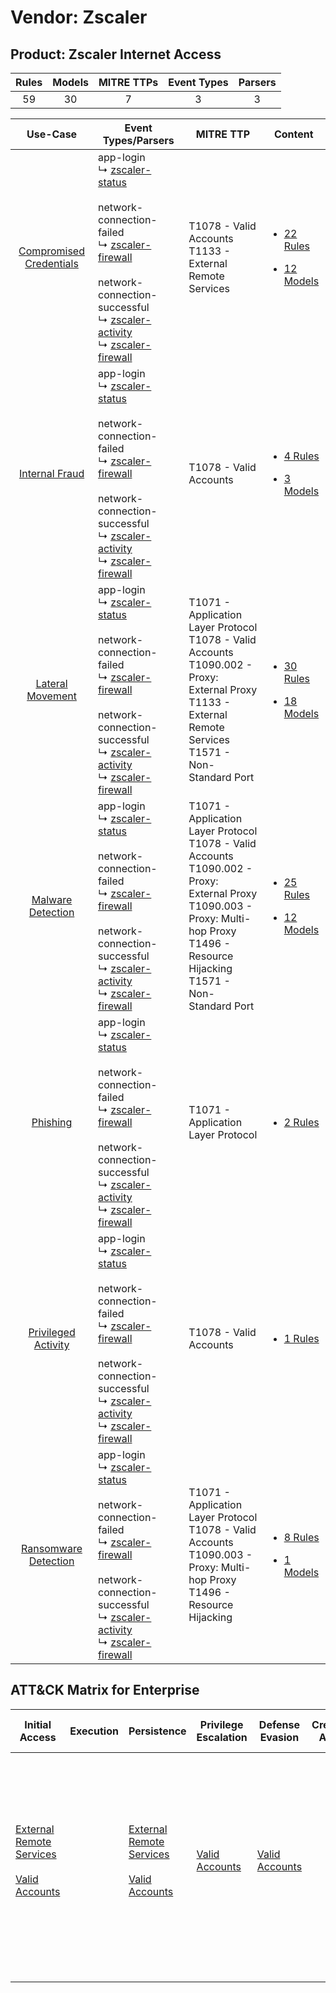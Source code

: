 Vendor: Zscaler
===============
Product: Zscaler Internet Access
--------------------------------
| Rules | Models | MITRE TTPs | Event Types | Parsers |
|:-----:|:------:|:----------:|:-----------:|:-------:|
|  59   |   30   |     7      |      3      |    3    |

|                                  Use-Case                                  | Event Types/Parsers                                                                                                                                                                                                                                                                                                                                                | MITRE TTP                                                                                                                                                                                              | Content                                                                                                                              |
|:--------------------------------------------------------------------------:| ------------------------------------------------------------------------------------------------------------------------------------------------------------------------------------------------------------------------------------------------------------------------------------------------------------------------------------------------------------------ | ------------------------------------------------------------------------------------------------------------------------------------------------------------------------------------------------------ | ------------------------------------------------------------------------------------------------------------------------------------ |
| [Compromised Credentials](../../../UseCases/uc_compromised_credentials.md) |  app-login<br> ↳ [zscaler-status](Parsers/parserContent_zscaler-status.md)<br><br> network-connection-failed<br> ↳ [zscaler-firewall](Parsers/parserContent_zscaler-firewall.md)<br><br> network-connection-successful<br> ↳ [zscaler-activity](Parsers/parserContent_zscaler-activity.md)<br> ↳ [zscaler-firewall](Parsers/parserContent_zscaler-firewall.md)<br> | T1078 - Valid Accounts<br>T1133 - External Remote Services<br>                                                                                                                                         | [<ul><li>22 Rules</li></ul><ul><li>12 Models</li></ul>](Rules_Models/r_m_zscaler_zscaler_internet_access_Compromised_Credentials.md) |
|          [Internal Fraud](../../../UseCases/uc_internal_fraud.md)          |  app-login<br> ↳ [zscaler-status](Parsers/parserContent_zscaler-status.md)<br><br> network-connection-failed<br> ↳ [zscaler-firewall](Parsers/parserContent_zscaler-firewall.md)<br><br> network-connection-successful<br> ↳ [zscaler-activity](Parsers/parserContent_zscaler-activity.md)<br> ↳ [zscaler-firewall](Parsers/parserContent_zscaler-firewall.md)<br> | T1078 - Valid Accounts<br>                                                                                                                                                                             | [<ul><li>4 Rules</li></ul><ul><li>3 Models</li></ul>](Rules_Models/r_m_zscaler_zscaler_internet_access_Internal_Fraud.md)            |
|        [Lateral Movement](../../../UseCases/uc_lateral_movement.md)        |  app-login<br> ↳ [zscaler-status](Parsers/parserContent_zscaler-status.md)<br><br> network-connection-failed<br> ↳ [zscaler-firewall](Parsers/parserContent_zscaler-firewall.md)<br><br> network-connection-successful<br> ↳ [zscaler-activity](Parsers/parserContent_zscaler-activity.md)<br> ↳ [zscaler-firewall](Parsers/parserContent_zscaler-firewall.md)<br> | T1071 - Application Layer Protocol<br>T1078 - Valid Accounts<br>T1090.002 - Proxy: External Proxy<br>T1133 - External Remote Services<br>T1571 - Non-Standard Port<br>                                 | [<ul><li>30 Rules</li></ul><ul><li>18 Models</li></ul>](Rules_Models/r_m_zscaler_zscaler_internet_access_Lateral_Movement.md)        |
|       [Malware Detection](../../../UseCases/uc_malware_detection.md)       |  app-login<br> ↳ [zscaler-status](Parsers/parserContent_zscaler-status.md)<br><br> network-connection-failed<br> ↳ [zscaler-firewall](Parsers/parserContent_zscaler-firewall.md)<br><br> network-connection-successful<br> ↳ [zscaler-activity](Parsers/parserContent_zscaler-activity.md)<br> ↳ [zscaler-firewall](Parsers/parserContent_zscaler-firewall.md)<br> | T1071 - Application Layer Protocol<br>T1078 - Valid Accounts<br>T1090.002 - Proxy: External Proxy<br>T1090.003 - Proxy: Multi-hop Proxy<br>T1496 - Resource Hijacking<br>T1571 - Non-Standard Port<br> | [<ul><li>25 Rules</li></ul><ul><li>12 Models</li></ul>](Rules_Models/r_m_zscaler_zscaler_internet_access_Malware_Detection.md)       |
|                [Phishing](../../../UseCases/uc_phishing.md)                |  app-login<br> ↳ [zscaler-status](Parsers/parserContent_zscaler-status.md)<br><br> network-connection-failed<br> ↳ [zscaler-firewall](Parsers/parserContent_zscaler-firewall.md)<br><br> network-connection-successful<br> ↳ [zscaler-activity](Parsers/parserContent_zscaler-activity.md)<br> ↳ [zscaler-firewall](Parsers/parserContent_zscaler-firewall.md)<br> | T1071 - Application Layer Protocol<br>                                                                                                                                                                 | [<ul><li>2 Rules</li></ul>](Rules_Models/r_m_zscaler_zscaler_internet_access_Phishing.md)                                            |
|     [Privileged Activity](../../../UseCases/uc_privileged_activity.md)     |  app-login<br> ↳ [zscaler-status](Parsers/parserContent_zscaler-status.md)<br><br> network-connection-failed<br> ↳ [zscaler-firewall](Parsers/parserContent_zscaler-firewall.md)<br><br> network-connection-successful<br> ↳ [zscaler-activity](Parsers/parserContent_zscaler-activity.md)<br> ↳ [zscaler-firewall](Parsers/parserContent_zscaler-firewall.md)<br> | T1078 - Valid Accounts<br>                                                                                                                                                                             | [<ul><li>1 Rules</li></ul>](Rules_Models/r_m_zscaler_zscaler_internet_access_Privileged_Activity.md)                                 |
|    [Ransomware Detection](../../../UseCases/uc_ransomware_detection.md)    |  app-login<br> ↳ [zscaler-status](Parsers/parserContent_zscaler-status.md)<br><br> network-connection-failed<br> ↳ [zscaler-firewall](Parsers/parserContent_zscaler-firewall.md)<br><br> network-connection-successful<br> ↳ [zscaler-activity](Parsers/parserContent_zscaler-activity.md)<br> ↳ [zscaler-firewall](Parsers/parserContent_zscaler-firewall.md)<br> | T1071 - Application Layer Protocol<br>T1078 - Valid Accounts<br>T1090.003 - Proxy: Multi-hop Proxy<br>T1496 - Resource Hijacking<br>                                                                   | [<ul><li>8 Rules</li></ul><ul><li>1 Models</li></ul>](Rules_Models/r_m_zscaler_zscaler_internet_access_Ransomware_Detection.md)      |

ATT&CK Matrix for Enterprise
----------------------------
| Initial Access                                                                                                                                   | Execution | Persistence                                                                                                                                      | Privilege Escalation                                                | Defense Evasion                                                     | Credential Access | Discovery | Lateral Movement | Collection | Command and Control                                                                                                                                                                                                                                                                                                                                                          | Exfiltration | Impact                                                                  |
| ------------------------------------------------------------------------------------------------------------------------------------------------ | --------- | ------------------------------------------------------------------------------------------------------------------------------------------------ | ------------------------------------------------------------------- | ------------------------------------------------------------------- | ----------------- | --------- | ---------------- | ---------- | ---------------------------------------------------------------------------------------------------------------------------------------------------------------------------------------------------------------------------------------------------------------------------------------------------------------------------------------------------------------------------- | ------------ | ----------------------------------------------------------------------- |
| [External Remote Services](https://attack.mitre.org/techniques/T1133)<br><br>[Valid Accounts](https://attack.mitre.org/techniques/T1078)<br><br> |           | [External Remote Services](https://attack.mitre.org/techniques/T1133)<br><br>[Valid Accounts](https://attack.mitre.org/techniques/T1078)<br><br> | [Valid Accounts](https://attack.mitre.org/techniques/T1078)<br><br> | [Valid Accounts](https://attack.mitre.org/techniques/T1078)<br><br> |                   |           |                  |            | [Non-Standard Port](https://attack.mitre.org/techniques/T1571)<br><br>[Proxy: Multi-hop Proxy](https://attack.mitre.org/techniques/T1090/003)<br><br>[Proxy: External Proxy](https://attack.mitre.org/techniques/T1090/002)<br><br>[Application Layer Protocol](https://attack.mitre.org/techniques/T1071)<br><br>[Proxy](https://attack.mitre.org/techniques/T1090)<br><br> |              | [Resource Hijacking](https://attack.mitre.org/techniques/T1496)<br><br> |